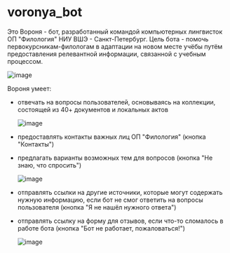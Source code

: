 # voronya_bot
Это Вороня - бот, разработанный командой компьютерных лингвисток ОП "Филология" НИУ ВШЭ - Санкт-Петербург. Цель бота - помочь первокурсникам-филологам в адаптации на новом месте учёбы путём предоставления релевантной информации, связанной с учебным процессом. 

![image](https://github.com/user-attachments/assets/8e92555e-f815-416b-ba26-267291830ec0)


Вороня умеет:
* отвечать на вопросы пользователей, основываясь на коллекции, состоящей из 40+ документов и локальных актов
  
  ![image](https://github.com/user-attachments/assets/84ba62bb-2797-4d9c-b524-8487cca75db1)
  
* предоставлять контакты важных лиц ОП "Филология" (кнопка "Контакты")
  
* предлагать варианты возможных тем для вопросов (кнопка "Не знаю, что спросить")
  
  ![image](https://github.com/user-attachments/assets/b9c98970-e083-41a6-afb1-116bc6b7a1f0)
  
* отправлять ссылки на другие источники, которые могут содержать нужную информацию, если бот не смог ответить на вопросы пользователя (кнопка "Я не нашёл нужного ответа")
  
* отправлять ссылку на форму для отзывов, если что-то сломалось в работе бота (кнопка "Бот не работает, пожаловаться!")
  
  ![image](https://github.com/user-attachments/assets/08f8ece4-7f6f-4856-92ed-f90217f988a8)
